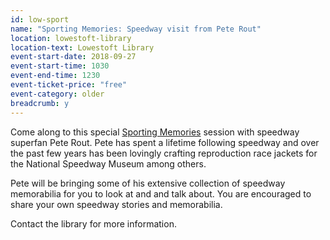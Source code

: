 ```yaml
---
id: low-sport
name: "Sporting Memories: Speedway visit from Pete Rout"
location: lowestoft-library
location-text: Lowestoft Library
event-start-date: 2018-09-27
event-start-time: 1030
event-end-time: 1230
event-ticket-price: "free"
event-category: older
breadcrumb: y
---
```


Come along to this special [Sporting Memories](/events-activities/sporting-memories/) session with speedway superfan Pete Rout. Pete has spent a lifetime following speedway and over the past few years has been lovingly crafting reproduction race jackets for the National Speedway Museum among others.

Pete will be bringing some of his extensive collection of speedway memorabilia for you to look at and and talk about. You are encouraged to share your own speedway stories and memorabilia.

Contact the library for more information.
